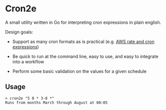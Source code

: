 # Cron2e

A small utility written in Go for interpreting cron expressions in plain
english.

Design goals:

- Support as many cron formats as is practical (e.g. [AWS
rate and cron
expressions](https://docs.aws.amazon.com/AmazonCloudWatch/latest/events/ScheduledEvents.html))

- Be quick to run at the command line, easy to use, and easy to integrate into a workflow

- Perform some basic validation on the values for a given schedule

## Usage

``` shell
> cron2e "5 0 * 3-8 *"
Runs from months March through August at 00:05
```

